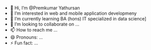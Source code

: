 - 👋 Hi, I’m @Premkumar Yathursan
- 👀 I’m interested in web and mobile application developmeny
- 🌱 I’m currently learning BA (hons) IT specialized in data science]
- 💞️ I’m looking to collaborate on ...
- 📫 How to reach me ...
- 😄 Pronouns: ...
- ⚡ Fun fact: ...

<!---
PremYathursan/PremYathursan is a ✨ special ✨ repository because its `README.md` (this file) appears on your GitHub profile.
You can click the Preview link to take a look at your changes.
--->
